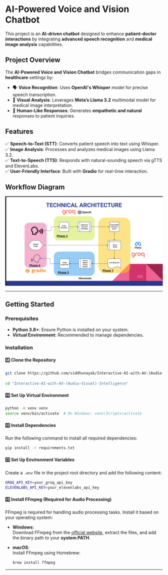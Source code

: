 # **AI-Powered Voice and Vision Chatbot**

This project is an **AI-driven chatbot** designed to enhance **patient-doctor interactions** by integrating **advanced speech recognition** and **medical image analysis** capabilities.

## **Project Overview**

The **AI-Powered Voice and Vision Chatbot** bridges communication gaps in **healthcare** settings by:

- 🗣 **Voice Recognition**: Uses **OpenAI's Whisper** model for precise speech transcription.
- 🏥 **Visual Analysis**: Leverages **Meta’s Llama 3.2** multimodal model for medical image interpretation.
- 💬 **Human-Like Responses**: Generates **empathetic and natural** responses to patient inquiries.

## **Features**

✅ **Speech-to-Text (STT)**: Converts patient speech into text using Whisper.  
✅ **Image Analysis**: Processes and analyzes medical images using Llama 3.2.  
✅ **Text-to-Speech (TTS)**: Responds with natural-sounding speech via gTTS and ElevenLabs.  
✅ **User-Friendly Interface**: Built with **Gradio** for real-time interaction.  

## **Workflow Diagram**

![Process Flow](https://raw.githubusercontent.com/siddhunayak/Interactive-AI-with-AV-Audio-Visual-Intelligence/main/Process%20Flow.png)


---

## **Getting Started**

### **Prerequisites**

- **Python 3.8+**: Ensure Python is installed on your system.
- **Virtual Environment**: Recommended to manage dependencies.

### **Installation**

#### 1️⃣ Clone the Repository

```bash
git clone https://github.com/siddhunayak/Interactive-AI-with-AV-(Audio-Visual)-Intelligence.git

cd "Interactive-AI-with-AV-(Audio-Visual)-Intelligence"

```

#### 2️⃣ Set Up Virtual Environment

```bash
python -m venv venv
source venv/bin/activate  # On Windows: venv\Scripts\activate
```

#### 3️⃣ Install Dependencies

Run the following command to install all required dependencies:

```bash
pip install -r requirements.txt
```

#### 4️⃣ Set Up Environment Variables

Create a `.env` file in the project root directory and add the following content:

```bash
GROQ_API_KEY=your_groq_api_key
ELEVENLABS_API_KEY=your_elevenlabs_api_key
```

#### 5️⃣ Install FFmpeg (Required for Audio Processing)

FFmpeg is required for handling audio processing tasks. Install it based on your operating system:

- **Windows**:  
  Download FFmpeg from the [official website](https://ffmpeg.org/download.html), extract the files, and add the binary path to your **system PATH**.

- **macOS**:  
  Install FFmpeg using Homebrew:

  ```bash
  brew install ffmpeg
  ```

---
